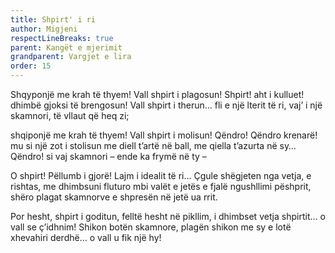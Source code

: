 ```yaml
---
title: Shpirt' i ri
author: Migjeni
respectLineBreaks: true
parent: Kangët e mjerimit
grandparent: Vargjet e lira
order: 15
---
```


Shqyponjë me krah të thyem! Vall shpirt i plagosun!
Shpirt! aht i kulluet! dhimbë gjoksi të brengosun!
Vall shpirt i therun… fli e një lterit të ri,
vaj’ i një skamnori, të vllaut që heq zi;

shqiponjë me krah të thyem! Vall shpirt i molisun!
Qëndro! Qëndro krenarë! mu si një zot i stolisun
me diell t’artë në ball, me qiella t’azurta në sy…
Qëndro! si vaj skamnori – ende ka frymë në ty –

O shpirt! Pëllumb i gjorë! Lajm i idealit të ri…
Çgule shëgjeten nga vetja, e rishtas, me dhimbsuni
fluturo mbi valët e jetës e fjalë ngushllimi pëshprit,
shëro plagat skamnorve e shpresën në jetë ua rrit.

Por hesht, shpirt i goditun, felltë hesht në pikllim,
i dhimbset vetja shpirtit… o vall se ç’idhnim!
Shikon botën skamnore, plagën shikon me sy
e lotë xhevahiri derdhë… o vall u fik një hy!

